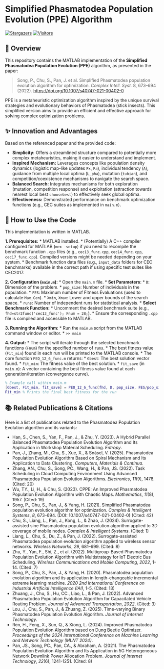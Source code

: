
# Simplified Phasmatodea Population Evolution (PPE) Algorithm

[![Stargazers](https://img.shields.io/github/stars/spcity/Simplified-Phasmatodea-population-evolution-algorithm-PPE?style=social)](https://github.com/YOUR_USERNAME/YOUR_REPOSITORY/stargazers)
[![Visitors](https://api.visitorbadge.io/api/visitors?path=https%3A%2F%2Fgithub.com%2Fspcity%2FSimplified-Phasmatodea-population-evolution-algorithm-PPE&countColor=%23263759&style=flat)](https://github.com/spcity/Simplified-Phasmatodea-population-evolution-algorithm-PPE)
## 📜 Overview

This repository contains the MATLAB implementation of the **Simplified Phasmatodea Population Evolution (PPE)** algorithm, as presented in the paper:

> Song, P., Chu, S., Pan, J. et al. Simplified Phasmatodea population evolution algorithm for optimization. *Complex Intell. Syst.* 8, 673–694 (2022). https://doi.org/10.1007/s40747-021-00402-0

PPE is a metaheuristic optimization algorithm inspired by the unique survival strategies and evolutionary behaviors of Phasmatodea (stick insects). This simplified version aims to provide an efficient and effective approach for solving complex optimization problems.

## ✨ Innovation and Advantages

Based on the referenced paper and the provided code:

* **Simplicity:** Offers a streamlined structure compared to potentially more complex metaheuristics, making it easier to understand and implement.
* **Inspired Mechanism:** Leverages concepts like population density dynamics (logistic map-like updates `Px`, `Pa`), individual tendency (`A`), guidance from multiple local optima (`L_pha`), mutation (`tubian`), and competition/coexistence mechanisms to navigate the search space.
* **Balanced Search:** Integrates mechanisms for both exploration (mutation, competition response) and exploitation (attraction towards nearest local best `choosebest`) to effectively seek global optima.
* **Effectiveness:** Demonstrated performance on benchmark optimization functions (e.g., CEC suites as implemented in `main.m`).

## 🚀 How to Use the Code

This implementation is written in MATLAB.

**1. Prerequisites:**
    * MATLAB installed.
    * (Potentially) A C++ compiler configured for MATLAB (`mex -setup`) if you need to recompile the benchmark function `.cpp` files (e.g., `cec13_func.cpp`, `cec14_func.cpp`, `cec17_func.cpp`). Compiled versions might be needed depending on your system.
    * Benchmark function data files (e.g., `input_data` folders for CEC benchmarks) available in the correct path if using specific test suites like CEC2017.

**2. Configuration (`main.m`):**
    * Open the `main.m` file.
    * **Set Parameters:**
        * `D`: Dimension of the problem.
        * `pop_size`: Number of individuals in the population.
        * `FES`: Maximum number of Fitness Evaluations (used to calculate `Max_Gen`).
        * `Xmin`, `Xmax`: Lower and upper bounds of the search space.
        * `runs`: Number of independent runs for statistical analysis.
    * **Select Benchmark Function:**
        * Uncomment the desired benchmark suite (e.g., `fhd=str2func('cec13_func'); Fnum = 28;`).
        * Ensure the corresponding `.cpp` file is compiled and accessible to MATLAB.

**3. Running the Algorithm:**
    * Run the `main.m` script from the MATLAB command window or editor.
    * `>> main`

**4. Output:**
    * The script will iterate through the selected benchmark functions (`Fnum`) for the specified number of `runs`.
    * The best fitness value (`Fit_min`) found in each run will be printed to the MATLAB console.
    * The core function `PEO_12_6_func.m` returns:
        * `Gbest`: The best solution vector found.
        * `Fit_min`: The fitness value of the best solution.
        * `fit_save` (in `main.m`): A vector containing the best fitness value found at each generation/iteration (convergence curve).

```matlab
% Example call within main.m
[Gbest, Fit_min, fit_save] = PEO_12_6_func(fhd, D, pop_size, FES/pop_size, Xmin, Xmax, func_num);
Fit_min % Prints the final best fitness for the run
```

## 📚 Related Publications & Citations

Here is a list of publications related to the Phasmatodea Population Evolution algorithm and its variants:

* Han, S., Chen, S., Yan, F., Pan, J., & Zhu, Y. (2023). A Hybrid Parallel Balanced Phasmatodea Population Evolution Algorithm and Its Application in Workshop Material Scheduling. *Entropy*.
* Pan, J., Zhang, M., Chu, S., Xue, X., & Snásel, V. (2025). Phasmatodea Population Evolution Algorithm Based on Spiral Mechanism and Its Application to Data Clustering. *Computers, Materials & Continua*.
* Zhang, AN., Chu, S., Song, PC., Wang, H., & Pan, JS. (2022). Task Scheduling in Cloud Computing Environment Using Advanced Phasmatodea Population Evolution Algorithms. *Electronics*, *11*(9), 1478. (Cited: 20)
* Wu, TY., Li, H., & Chu, S. (2023). CPPE: An Improved Phasmatodea Population Evolution Algorithm with Chaotic Maps. *Mathematics*, *11*(8), 1957. (Cited: 19)
* Song, P., Chu, S., Pan, J., & Yang, H. (2021). Simplified Phasmatodea population evolution algorithm for optimization. *Complex & Intelligent Systems*, *8*, 673–694. (DOI: 10.1007/s40747-021-00402-0) (Cited: 42)
* Chu, S., Liang, L., Pan, J., Kong, L., & Zhao, J. (2024). Surrogate-assisted sine Phasmatodea population evolution algorithm applied to 3D coverage of mobile nodes. *Complex & Intelligent Systems*. (Cited: 1)
* Liang, L., Chu, S., Du, Z., & Pan, J. (2022). Surrogate-assisted Phasmatodea population evolution algorithm applied to wireless sensor networks. *Wireless Networks*, *29*, 681–699. (Cited: 8)
* Zhu, Y., Yan, F., Shi, Z., et al. (2022). Multigroup-Based Phasmatodea Population Evolution Algorithm with Multistrategy for IoT Electric Bus Scheduling. *Wireless Communications and Mobile Computing*, *2022*, 1-14. (Cited: 7)
* Song, P., Chu, S., Pan, J., & Yang, H. (2020). Phasmatodea population evolution algorithm and its application in length-changeable incremental extreme learning machine. *2020 2nd International Conference on Industrial Artificial Intelligence (IAI)*, 1-5. (Cited: 13)
* Zhuang, J., Chu, S., Hu, CC., Liao, L., & Pan, J. (2022). Advanced Phasmatodea Population Evolution Algorithm for Capacitated Vehicle Routing Problem. *Journal of Advanced Transportation*, *2022*. (Cited: 3)
* Lou, J., Chu, S., Pan, J., & Zhuang, Z. (2025). Time-varying Binary Phasmatodea Population Evolution Algorithm. *Journal of Internet Technology*.
* Ren, H., Feng, X., Sun, Q., & Xiong, L. (2024). Improved Phasmatodea Population Evolution Algorithm based on Dung Beetle Optimizer. *Proceedings of the 2024 International Conference on Machine Learning and Network Technology (MLNT 2024)*.
* Pan, JS., Song, PC., Pan, CA., & Abraham, A. (2021). The Phasmatodea Population Evolution Algorithm and Its Application in 5G Heterogeneous Network Downlink Power Allocation Problem. *Journal of Internet Technology*, *22*(6), 1241-1251. (Cited: 8)
